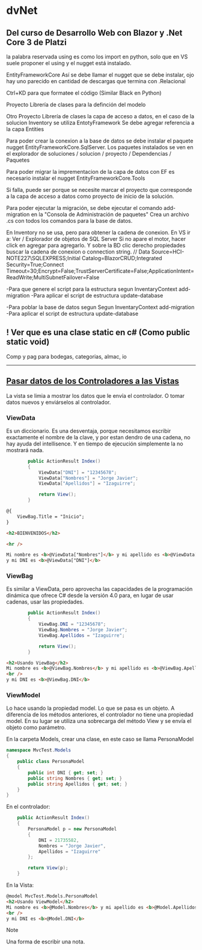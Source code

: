 # dvNet

## Del curso de Desarrollo Web con Blazor y .Net Core 3 de Platzi

la palabra reservada using es como los import en python, solo que en VS suele proponer el using y el nugget está instalado.

EntityFrameworkCore
Así se debe llamar el nugget que se debe instalar, ojo hay uno parecido en cantidad de descargas que termina con .Relacional

Ctrl+KD para que formatee el código (Similar Black en Python)

Proyecto Librería de clases para la definción del modelo


Otro Proyecto Librería de clases la capa de acceso a datos, en el caso de la solucion Inventory se utiliza EntotyFramework
Se debe agregar referencia a la capa Entities

Para poder crear la conexion a la base de datos se debe instalar el paquete nugget EntityFrameworkCore.SqlServer.
Los paquetes instalados se ven en el explorador de soluciones / solucion / proyecto / Dependencias / Paquetes

Para poder migrar la imprementacion de la capa de datos con EF es necesario instalar el nugget EntityFrameworkCore.Tools

Si falla, puede ser porque se necesite marcar el proyecto que corresponde a la capa de acceso a datos como proyecto de inicio de la solución.

Para poder ejecutar la migración, se debe ejecutar el comando
add-migration en la "Consola de Administración de paquetes"
Crea un archivo .cs con todos los comandos para la base de datos.

En Inventory no se usa, pero para obtener la cadena de conexion.
En VS ir a: Ver / Explorador de objetos de SQL Server
Si no apare el motor, hacer click en agregar para agregarlo. Y sobre la BD clic derecho propiedades buscar la cadena de conexion o connection string.
// Data Source=HCI-NOTE227\SQLEXPRESS;Initial Catalog=BlazorCRUD;Integrated Security=True;Connect Timeout=30;Encrypt=False;TrustServerCertificate=False;ApplicationIntent=ReadWrite;MultiSubnetFailover=False

-Para que genere el script para la estructura segun InventaryContext
add-migration <FirsMigration>
-Para aplicar el script de estructura
update-database

-Para poblar la base de datos segun Segun InventaryContext
add-migration <AddData>
-Para aplicar el script de estructura
update-database


## ! Ver que es una clase static en c# (Como public static void)


Comp y pag para bodegas, categorias, almac, io

--------------------------------------------------------------------------------------------

## [Pasar datos de los Controladores a las Vistas](https://www.youtube.com/watch?v=M3svi5v72XE&list=PL8neH3UPvUd4i9r9NHhhuGvtg8sxNDD-m&index=7)

La vista se limia a mostrar los datos que le envía el controlador.
O tomar datos nuevos y enviárselos al controlador.

### ViewData

Es un diccionario.
Es una desventaja, porque necesitamos escribir exactamente el nombre de la clave, y por estan dendro de una cadena, no hay ayuda del intellisence. Y en tiempo de ejecución simplemente la no mostrará nada.

~~~ c#
        public ActionResult Index()
        {
            ViewData["DNI"] = "12345678";
            ViewData["Nombres"] = "Jorge Javier";
            ViewData["Apellidos"] = "Izaguirre";

            return View();
        }
~~~

~~~ html
@{
    ViewBag.Title = "Inicio";
}

<h2>BIENVENIDOS</h2>

<hr />

Mi nombre es <b>@ViewData["Nombres"]</b> y mi apellido es <b>@ViewData["Apellidos"]</b> <br />
y mi DNI es <b>@ViewData["DNI"]</b>
~~~


### ViewBag
Es similar a ViewData, pero aprovecha las capacidades de la programación dinámica que ofrece C# desde la versión 4.0 para, en lugar de usar cadenas, usar las propiedades.


~~~ c#
        public ActionResult Index()
        {
            ViewBag.DNI = "12345678";
            ViewBag.Nombres = "Jorge Javier";
            ViewBag.Apellidos = "Izaguirre";

            return View();
        }
~~~

~~~ html
<h2>Usando ViewBag</h2>
Mi nombre es <b>@ViewBag.Nombres</b> y mi apellido es <b>@ViewBag.Apellidos</b>
<br />
y mi DNI es <b>@ViewBag.DNI</b>
~~~

### ViewModel

Lo hace usando la propiedad model. Lo que se pasa es un objeto.
A diferencia de los métodos anteriores, el controlador no tiene una propiedad model. En su lugar se utiliza una sobrecarga del método View y se envía el objeto como parámetro.

En la carpeta Models, crear una clase, en este caso se llama PersonaModel
~~~ c#
namespace MvcTest.Models
{
    public class PersonaModel
    {
        public int DNI { get; set; }
        public string Nombres { get; set; }
        public string Apellidos { get; set; }
    }
}
~~~

En el controlador:
~~~ c#
    public ActionResult Index()
    {
        PersonaModel p = new PersonaModel
        {
            DNI = 21735582,
            Nombres = "Jorge Javier",
            Apellidos = "Izaguirre"
        };

        return View(p);
    }
~~~

En la Vista:
~~~ html
@model MvcTest.Models.PersonaModel
<h2>Usando ViewModel</h2>
Mi nombre es <b>@Model.Nombres</b> y mi apellido es <b>@Model.Apellidos</b>
<br />
y mi DNI es <b>@Model.DNI</b>

~~~



> [!NOTE]
> Una forma de escribir una nota.

